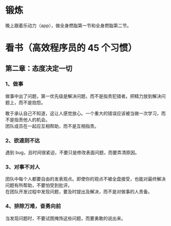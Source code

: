# 锻炼

晚上跟着乐动力（app），做全身燃脂第一节和全身燃脂第二节。

# 看书（高效程序员的 45 个习惯）

## 第二章：态度决定一切

### 1、做事

做事中出了问题，第一优先级是解决问题，而不是指责犯错者。把精力放到解决问题上，而不是抱怨。

敢于承认自己不知道，这让人感觉放心。一个重大的错误应该被当做一次学习，而不是指责他人的机会。  
团队成员在一起应互相帮助，而不是互相指责。

### 2、欲速则不达

遇到 bug，且时间很紧迫，不要只是修改表面问题，而要弄清原因。

### 3、对事不对人

团队中每个人都要自由的发表观点。即使你的观点不被全盘接受，也能对最终解决问题有所帮助，不要怕受到批评。  
在团队开发过程中发现问题，要及时提出及解决，而不是对做事的人责备。

### 4、排除万难，奋勇向前

当发现问题时，不要试图掩饰这些问题，而要勇敢的说出来。

